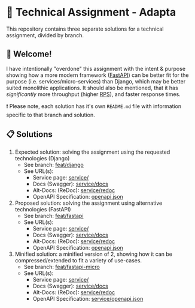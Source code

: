 # 🚀 Technical Assignment - Adapta
This repository contains three separate solutions for a technical assignment, divided by branch.


## 👋 Welcome!
I have intentionally "overdone" this assignment with the intent & purpose showing how a more modern framework ([FastAPI](https://fastapi.tiangolo.com/))
can be better fit for the purpose (i.e. services/micro-services) than Django, which may be better suited monolithic applications. 
It should also be mentioned, that it has *significantly* more throughput (higher [RPS](https://www.toucantoco.com/en/glossary/requests-per-second)), and faster response times.

❗ Please note, each solution has it's own `README.md` file with information specific to that branch and solution. 


## 📋 Solutions
1. Expected solution: solving the assignment using the requested technologies (Django)
   - See branch: [feat/django](https://github.com/str00bs/TA_Adapta/tree/feat/django)
   - See URL(s):
      - Service page: [service/](https://adapta.cloud.adapdr.me/)
      - Docs (Swagger): [service/docs](https://adapta.cloud.adapdr.me/)
      - Alt-Docs: (ReDoc): [service/redoc](https://adapta.cloud.adapdr.me/)
      - OpenAPI Specification: [openapi.json](https://adapta.cloud.adapdr.me/openapi.json)
2. Proposed solution: solving the assignment using alternative technologies (FastAPI)
   - See branch: [feat/fastapi](https://github.com/str00bs/TA_Adapta/tree/feat/fastapi)
   - See URL(s):
      - Service page: [service/](https://adapta2.cloud.adapdr.me/)
      - Docs (Swagger): [service/docs](https://adapta2.cloud.adapdr.me/)
      - Alt-Docs: (ReDoc): [service/redoc](https://adapta2.cloud.adapdr.me/)
      - OpenAPI Specification: [openapi.json](https://NAME.cloud.adapdr.me/openapi.json)
3. Minified solution: a minified version of 2, showing how it can be compressed/extended to fit a variety of use-cases.
   - See branch: [feat/fastapi-micro](https://github.com/str00bs/TA_Adapta/tree/feat/fastapi-micro)
   - See URL(s):
      - Service page: [service/](https://adapta3.cloud.adapdr.me/)
      - Docs (Swagger): [service/docs](https://adapta3.cloud.adapdr.me/)
      - Alt-Docs: (ReDoc): [service/redoc](https://adapta3.cloud.adapdr.me/)
      - OpenAPI Specification: [service/openapi.json](https://adapta3.cloud.adapdr.me/openapi.json)
